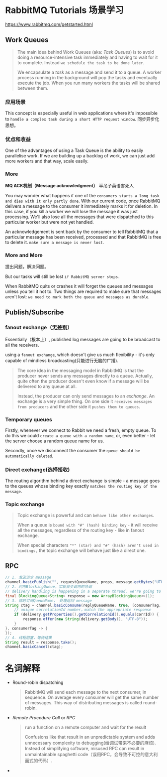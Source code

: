 # RabbitMQ Tutorials 场景学习

https://www.rabbitmq.com/getstarted.html

## Work Queues

> The main idea behind Work Queues (aka: *Task Queues*) is to avoid doing a resource-intensive task immediately and having to wait for it to complete. Instead `we schedule the task to be done later`. 
>
> We encapsulate a *task* as a message and send it to a queue. A worker process running in the background will pop the tasks and eventually execute the job. When you run many workers the tasks will be shared between them.

### 应用场景

This concept is especially useful in web applications where it's impossible to `handle a complex task during a short HTTP request window`. 同步异步化思想。

### 优点和收益

One of the advantages of using a Task Queue is the ability to easily parallelise work. If we are building up a backlog of work, we can just add more workers and that way, scale easily.

### More

**MQ ACK机制（Message acknowledgment）** 半吊子英语害死人

You may wonder what happens if one of the `consumers starts a long task and dies with it only partly done`. With our current code, once RabbitMQ delivers a message to the consumer it immediately marks it for deletion. In this case, if you kill a worker we will lose the message it was just processing. We'll also lose all the messages that were dispatched to this particular worker but were not yet handled.

An acknowledgement is sent back by the consumer to tell RabbitMQ that a particular message has been received, processed and that RabbitMQ is free to delete it. `make sure a message is never lost`.

### More and More

提出问题，解决问题。

But our tasks will still be lost `if RabbitMQ server stops.`

When RabbitMQ quits or crashes it will forget the queues and messages unless you tell it not to. Two things are required to make sure that messages aren't lost: `we need to mark both the queue and messages as durable`.



## Publish/Subscribe

### fanout exchange（无差别）

Essentially（根本上）, published log messages are going to be broadcast to all the receivers.

using a `fanout exchange`, which doesn't give us much flexibility - it's only capable of mindless broadcasting(只能进行无脑的广播).

> The core idea in the messaging model in RabbitMQ is that the producer never sends any messages directly to a queue. Actually, quite often the producer doesn't even know if a message will be delivered to any queue at all.
>
> Instead, the producer can only send messages to an *exchange*. An exchange is a very simple thing. On one side it `receives messages from producers` and the other side it `pushes them to queues`. 

### Temporary queues

Firstly, whenever we connect to Rabbit we need a fresh, empty queue. To do this we could `create a queue with a random name`, or, even better - let the server choose a random queue name for us.

Secondly, once we disconnect the consumer the `queue should be automatically deleted`.

### Direct exchange(选择接收)

The routing algorithm behind a direct exchange is simple - a message goes to the queues whose binding key exactly `matches the routing key of the message`.

### Topic exchange

> Topic exchange is powerful and can `behave like other exchanges`.
>
> When a queue is `bound with "#" (hash) binding key` - it will receive all the messages, regardless of the routing key - like in fanout exchange.
>
> When special characters `"*" (star) and "#" (hash) aren't used in bindings,` the topic exchange will behave just like a direct one.

## RPC

```java
// 1. 发送请求 message
channel.basicPublish("", requestQueueName, props, message.getBytes("UTF-8"));
// 2. 利用BlockingQueue，实现异步调用的协调
// delivery handling is happening in a separate thread, we're going to need something to suspend the main thread before the response arrives.
final BlockingQueue<String> response = new ArrayBlockingQueue<>(1);
// 3. 临时订阅QueueName， 处理返回 message
String ctag = channel.basicConsume(replyQueueName, true, (consumerTag, delivery) -> {
    // unique correlationId number，match the appropriate response
	if (delivery.getProperties().getCorrelationId().equals(corrId)) {
		response.offer(new String(delivery.getBody(), "UTF-8"));
	}
}, consumerTag -> {
});
// 4. 线程阻塞，等待结果
String result = response.take();
channel.basicCancel(ctag);

```





# 名词解释

- Round-robin dispatching

  > RabbitMQ will send each message to the next consumer, in sequence. On average every consumer will get the same number of messages. This way of distributing messages is called round-robin. 

- *Remote Procedure Call* or *RPC*

  >  run a function on a remote computer and wait for the result
  >
  > Confusions like that result in an unpredictable system and adds unnecessary complexity to debugging(给调试带来不必要的麻烦). Instead of simplifying software, misused RPC can result in unmaintainable spaghetti code（误用RPC，会导致不可控的意大利面式的代码）.

- 











